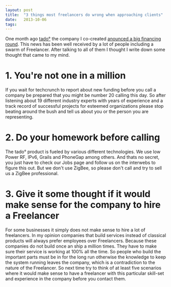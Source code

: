 ```yaml
---
layout: post
title:  "3 things most freelancers do wrong when approaching clients"
date:   2013-10-06
tags:
---
```


One month ago [tado°](http://www.tado.com/) the company I co-created [anounced a big financing round](http://techcrunch.com/2013/09/05/tado/). This news has been well received by a lot of people including a swarm of Freelancer. After talking to all of them I thought I write down some thought that came to my mind.

# 1. You're not one in a million
If you wait for techcrunch to report about new funding before you call a company be prepared that you might be number 20 calling this day. So after listening about 19 different industry experts with years of experience and a track record of successful projects for esteemed organizations please stop beating around the bush and tell us about you or the person you are representing.

# 2. Do your homework before calling
The tado° product is fueled by various different technologies. We use low Power RF, IPv6, Grails and PhoneGap among others. And thats no secret, you just have to check our Jobs page and follow us on the interwebs to figure this out. But we don't use ZigBee, so please don't call and try to sell us a ZigBee professional.

# 3. Give it some thought if it would make sense for the company to hire a Freelancer
For some businesses it simply does not make sense to hire a lot of freelancers. In my opinion companies that build services instead of classical products will always prefer employees over Freelancers. Because these companies do not build once an ship a million times. They have to make sure their service is working at 100% all the time. So people who build the important parts must be in for the long run otherwise the knowledge to keep the system running leaves the company, which is a contradiction to the nature of the Freelancer. So next time try to think of at least five scenarios where it would make sense to have a freelancer with this particular skill-set and experience in the company before you contact them.
